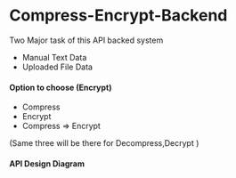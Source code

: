 # Compress-Encrypt-Backend

Two Major task of this API backed system

- Manual Text Data
- Uploaded File Data

#### Option to choose (Encrypt)

- Compress
- Encrypt
- Compress => Encrypt

(Same three will be there for Decompress,Decrypt )

#### API Design Diagram
